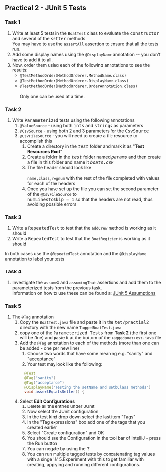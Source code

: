 ## Practical 2 - JUnit 5 Tests

### Task 1

1. Write at least 5 tests in the `BoatTest` class to evaluate the <samp>constructor</samp> and several of the
   <samp>setter</samp>
   methods  
   You may have to use the `assertAll` assertion to ensure that all the tests run.
2. Add some display names using the `@DisplayName` annotation -- you don't have to add it to all.
3. Now, order them using each of the following annotations to see the results:
   - `@TestMethodOrder(MethodOrderer.MethodName.class)`
   - `@TestMethodOrder(MethodOrderer.DisplayName.class)`
   - `@TestMethodOrder(MethodOrderer.OrderAnnotation.class)`  <br><br>
     Only one can be used at a time.

### Task 2

1. Write <samp>Parameterized</samp> tests using the following annotations
   1. `@ValueSource` - using both <samp>ints</samp> and <samp>strings</samp> as parameters
   2. `@CsvSource` - using both 2 and 3 parameters for the <samp>CsvSource</samp>
   3. `@CsvFileSource` - you will need to create a file resource to accomplish this
      1. Create a directory in the <samp>_test_</samp> folder and mark it as "**Test Resources Root**"
      2. Create a folder in the <samp>_test_</samp> folder named <samp>_params_</samp> and then create a file in this
         folder and name it <samp>_boats.csv_</samp>
      3. The file header should look like  
         <br>
         `name,class,regnum`
         with the rest of the file completed with values for each of the headers
      4. Once you have set up the file you can set the second parameter of the `@CsvFileSource` to  
         <samp>numLinesToSkip = 1</samp> so that the headers are not read, thus avoiding possible errors

### Task 3

1. Write a <samp>RepeatedTest</samp> to test that the `addCrew` method is working as it should
2. Write a <samp>RepeatedTest</samp> to test that the `BoatRegister` is working as it should

In both cases use the `@RepeatedTest` annotation and the `@DisplayName` annotation to label your tests

### Task 4

1. Investigate the `assumeX` and `assumingThat` assertions and add them to the parameterized tests from the previous
   task.  
   Information on how to use these can be found at
   [JUnit 5 Assumptions](https://junit.org/junit5/docs/current/user-guide/#writing-tests-assumptions)

### Task 5

1. The `@Tag` annotation
   1. Copy the `BoatTest.java` file and paste it in the <samp>tet/practial2</samp> directory with the new name
      `TaggedBoatTest.java`
   2. copy one of the <samp>Parameterized Tests</samp> from **Task 2** (the first one will be fine) and paste it at the
      bottom of the `TaggedBoatTest.java` file
   3. Add the `@Tag` annotation to each of the methods (more than one can be added - one per new line)
      1. Choose two words that have some meaning e.g. "sanity" and "acceptance"
      2. Your test may look like the following:
      ```java
        @Test
        @Tag("sanity")
        @Tag("acceptance")
        @DisplayName("Testing the setName and setbClass methods")
        void assertEqualsSetter() {
      ```
   4. Select **Edit Configurations**
      1. Delete all the entries under JUnit
      2. Now select the JUnit configuration
      3. In the test kind drop down select the last item "Tags"
      4. In the "Tag expressions" box add one of the tags that you created earlier
      5. Select "Create configuration" and OK
      6. You should see the Configuration in the tool bar of IntelliJ - press the Run button
      7. You can negate by using the '!'
      8. You can run multiple tagged tests by concatenating tag values with a singe '&' 5.Experiment with this to get
         familiar with creating, applying and running different configurations.
